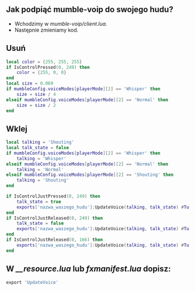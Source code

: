 ## Jak podpiąć mumble-voip do swojego hudu?
- Wchodzimy w *mumble-voip/client.lua*.
- Następnie zmieniamy kod.

## Usuń
```lua
local color = {255, 255, 255}
if IsControlPressed(0, 249) then
    color = {255, 0, 0}
end
local size = 0.069
if mumbleConfig.voiceModes[playerMode][2] == 'Whisper' then
    size = size / 4
elseif mumbleConfig.voiceModes[playerMode][2] == 'Normal' then
    size = size / 2
end
```
## Wklej
```lua
local talking = 'Shouting'
local talk_state = false
if mumbleConfig.voiceModes[playerMode][2] == 'Whisper' then
    talking = 'Whisper'
elseif mumbleConfig.voiceModes[playerMode][2] == 'Normal' then
    talking = 'Normal'
elseif mumbleConfig.voiceModes[playerMode][2] == 'Shouting' then
    talking = 'Shouting'
end

if IsControlJustPressed(0, 249) then
    talk_state = true
    exports['nazwa_waszego_hudu']:UpdateVoice(talking, talk_state) #Tu zmien nazwa_waszego_hudu na nazwe folderu z hudem.
end
if IsControlJustReleased(0, 249) then
    talk_state = false
    exports['nazwa_waszego_hudu']:UpdateVoice(talking, talk_state) #Tu zmien nazwa_waszego_hudu na nazwe folderu z hudem.
end
if IsControlJustReleased(0, 166) then
    exports['nazwa_waszego_hudu']:UpdateVoice(talking, talk_state) #Tu zmien nazwa_waszego_hudu na nazwe folderu z hudem.
end
```
## W *__resource.lua* lub *fxmanifest.lua* dopisz:
```lua
export 'UpdateVoice'
```
